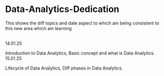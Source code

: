 # Data-Analytics-Dedication
This shows the diff topics and date aspect to which am being consistent to this new area which am learning

<br> 14.01.25 <p> Introduction to Data Analytics, Basic concept and what is Data Analytics.
<br> 15.01.25 <p> Lifecycle of Data Analytics, Diff phases in Data Analytics.
